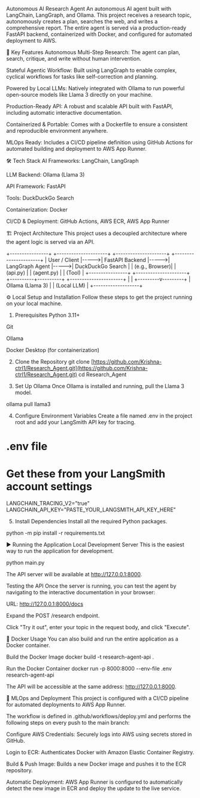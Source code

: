 Autonomous AI Research Agent
An autonomous AI agent built with LangChain, LangGraph, and Ollama. This project receives a research topic, autonomously creates a plan, searches the web, and writes a comprehensive report. The entire agent is served via a production-ready FastAPI backend, containerized with Docker, and configured for automated deployment to AWS.

🚀 Key Features
Autonomous Multi-Step Research: The agent can plan, search, critique, and write without human intervention.

Stateful Agentic Workflow: Built using LangGraph to enable complex, cyclical workflows for tasks like self-correction and planning.

Powered by Local LLMs: Natively integrated with Ollama to run powerful open-source models like Llama 3 directly on your machine.

Production-Ready API: A robust and scalable API built with FastAPI, including automatic interactive documentation.

Containerized & Portable: Comes with a Dockerfile to ensure a consistent and reproducible environment anywhere.

MLOps Ready: Includes a CI/CD pipeline definition using GitHub Actions for automated building and deployment to AWS App Runner.

🛠️ Tech Stack
AI Frameworks: LangChain, LangGraph

LLM Backend: Ollama (Llama 3)

API Framework: FastAPI

Tools: DuckDuckGo Search

Containerization: Docker

CI/CD & Deployment: GitHub Actions, AWS ECR, AWS App Runner

🏗️ Project Architecture
This project uses a decoupled architecture where the agent logic is served via an API.

+----------------+      +---------------------+      +---------------------+      +----------------------+
| User / Client  |----->|   FastAPI Backend   |----->|  LangGraph Agent    |----->|  DuckDuckGo Search   |
| (e.g., Browser)|      | (api.py)            |      |  (agent.py)         |      |  (Tool)              |
+----------------+      +---------------------+      +----------+----------+      +----------------------+
                                                                 |
                                                                 |
                                                       +---------v---------+
                                                       | Ollama (Llama 3)  |
                                                       | (Local LLM)       |
                                                       +-------------------+

⚙️ Local Setup and Installation
Follow these steps to get the project running on your local machine.

1. Prerequisites
Python 3.11+

Git

Ollama

Docker Desktop (for containerization)

2. Clone the Repository
git clone [https://github.com/Krishna-ctrl1/Research_Agent.git](https://github.com/Krishna-ctrl1/Research_Agent.git)
cd Research_Agent

3. Set Up Ollama
Once Ollama is installed and running, pull the Llama 3 model.

ollama pull llama3

4. Configure Environment Variables
Create a file named .env in the project root and add your LangSmith API key for tracing.

# .env file

# Get these from your LangSmith account settings
LANGCHAIN_TRACING_V2="true"
LANGCHAIN_API_KEY="PASTE_YOUR_LANGSMITH_API_KEY_HERE"

5. Install Dependencies
Install all the required Python packages.

python -m pip install -r requirements.txt

▶️ Running the Application
Local Development Server
This is the easiest way to run the application for development.

python main.py

The API server will be available at http://127.0.0.1:8000.

Testing the API
Once the server is running, you can test the agent by navigating to the interactive documentation in your browser:

URL: http://127.0.0.1:8000/docs

Expand the POST /research endpoint.

Click "Try it out", enter your topic in the request body, and click "Execute".

🐳 Docker Usage
You can also build and run the entire application as a Docker container.

Build the Docker Image
docker build -t research-agent-api .

Run the Docker Container
docker run -p 8000:8000 --env-file .env research-agent-api

The API will be accessible at the same address: http://127.0.0.1:8000.

🚀 MLOps and Deployment
This project is configured with a CI/CD pipeline for automated deployments to AWS App Runner.

The workflow is defined in .github/workflows/deploy.yml and performs the following steps on every push to the main branch:

Configure AWS Credentials: Securely logs into AWS using secrets stored in GitHub.

Login to ECR: Authenticates Docker with Amazon Elastic Container Registry.

Build & Push Image: Builds a new Docker image and pushes it to the ECR repository.

Automatic Deployment: AWS App Runner is configured to automatically detect the new image in ECR and deploy the update to the live service.
